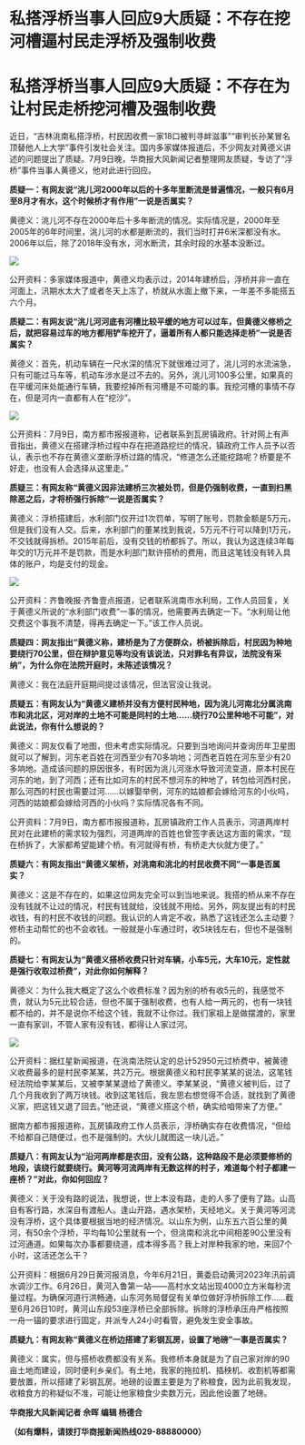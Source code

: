 # 私搭浮桥当事人回应9大质疑：不存在挖河槽逼村民走浮桥及强制收费

# 私搭浮桥当事人回应9大质疑：不存在为让村民走桥挖河槽及强制收费

近日，“吉林洮南私搭浮桥，村民因收费一家18口被判寻衅滋事”“审判长孙某冒名顶替他人上大学”事件引发社会关注。国内多家媒体报道后，不少网友对黄德义讲述的问题提出了质疑。7月9日晚，华商报大风新闻记者整理网友质疑，专访了“浮桥”事件当事人黄德义，他对此进行回应。

**质疑一：有网友说“洮儿河2000年以后的十多年里断流是普遍情况，一般只有6月至8月才有水，这个时候桥才有作用”一说是否属实？**

黄德义：洮儿河不存在2000年后十多年断流的情况。实际情况是，2000年至2005年的6年时间里，洮儿河的水都是断流的，我们当时打井6米深都没有水。2006年以后，除了2018年没有水，河水断流，其余时段的水基本没断过。

![](https://inews.gtimg.com/om_bt/OnAbm6TsJDXyoMri6Oi8Y4ahW9rKWlj4WomzlOYQFdqloAA/1000)

公开资料：多家媒体报道中，黄德义均表示过，2014年建桥后，浮桥并非一直在河面上，汛期水太大了或者冬天上冻了，桥就从水面上撤下来，一年差不多能搭五六个月。

**质疑二：有网友说“洮儿河河底有河槽比较平缓的地方可以过车，但黄德义修桥之后，就把容易过车的地方都用铲车挖开了，逼着所有人都只能选择走桥”一说是否属实？**

黄德义：首先，机动车辆在一尺水深的情况下就很难过河了，洮儿河的水流湍急，只有可能过马车等，机动车涉水是过不去的。另外，洮儿河100多公里，如果真的在平缓河床处能通行车辆，我要挖掉所有河槽是不可能的事。我挖河槽的事情不存在，但是河内一直都有人在“挖沙”。

![](https://inews.gtimg.com/om_bt/OKZQ_j-1U3AXInPgBHqwlA9bK8x2aWZYSODd5uZFllshsAA/1000)

公开资料：7月9日，南方都市报报道称，记者联系到瓦房镇政府。针对网上有声音指出，黄德义在搭建浮桥过程中存在把道路挖烂的情况，镇政府工作人员予以否认，表示也不存在黄德义垄断浮桥过路的情况，“修道怎么还能挖路呢？桥要是不好走，也没有人会选择从这里走。”

**质疑三：有网友称“黄德义因非法建桥三次被处罚，但是仍强制收费，一直到扫黑除恶之后，才将桥强行拆除”一说是否属实？**

黄德义：浮桥搭建后，水利部门仅开过1次罚单，写明了账号，罚款金额是5万元，但是我们没有人交。后来，水利部门的董某找到我说，5万元不行可以降到1万元，不交钱就得拆桥。2015年前后，没有交钱的桥都拆了。所以，我认为这连续3年每年交的1万元并不是罚款，而是水利部门默许搭桥的费用，而且这笔钱没有转入具体的账户，均是支付的现金。

![](https://inews.gtimg.com/om_bt/OcrVNwfeHiN4z_L2dsQe2n7OVu8ji5SKHHchpjaWCuTeAAA/1000)

公开资料：齐鲁晚报·齐鲁壹点报道，记者联系洮南市水利局，工作人员回复，关于黄德义所说的“水利部门收费”一事的情况，他需要再去确定一下。“水利局让他交费这个事我不清楚，得再去确定一下。”该工作人员说。

**质疑四：网友指出“黄德义称，建桥是为了方便群众，桥被拆除后，村民因为种地要绕行70公里，但在辩护意见等均没有该说法，只对罪名有异议，法院没有采纳”，为什么你在法院开庭时，未陈述该情况？**

黄德义：我在法庭开庭期间提过该情况，但法官没让我说。

**质疑五：有网友认为“黄德义建桥并没有方便村民种地，因为洮儿河南北分属洮南市和洮北区，河对岸的土地不可能是同村的土地……绕行70公里种地不可能”，对此说法，你有什么想说的？**

黄德义：网友仅看了地图，但未考虑实际情况。只要到当地询问并查询历年卫星图就可以了解到，河东老百姓在河西至少有70多垧地；河西老百姓在河东至少有20多垧地。造成该问题的原因很多，有时因为洮儿河涨水导致河流变道，原本村民在河东的地，到了河西；还有比如河东的村民不想河东的种地了，转包给河西村民，那么河西的村民也需要过河……以嫁娶举例，河东的姑娘都会嫁给河东的小伙吗，河西的姑娘都会嫁给河西的小伙吗？实际情况各有不同。

公开资料：7月9日，南方都市报报道称，瓦房镇政府工作人员表示，河道两岸村民对在此建桥的需求较为强烈，河道两岸的百姓也曾签字表达这方面的需求，“现在桥拆了，大家都希望能建个桥。有河就得有桥，有桥走大伙就方便了。”

**质疑六：有网友指出“黄德义架桥，对洮南和洮北的村民收费不同”一事是否属实？**

黄德义：这是不存在的，如果这位网友完全可以到当地来说。我搭的桥从来不存在没有钱就不让过的情况，村民有钱就给，没钱就不用给。另外，网友提出有的村民收钱，有的村民不收钱的问题。我认识的人肯定不收，熟悉了这钱还怎么主动要？修桥主动帮忙的也不会收钱。一般就是小车通过时，收5块钱左右，但也不是强制的。

**质疑七：有网友认为“黄德义搭桥收费只针对车辆，小车5元，大车10元，定性就是强行收取过桥费”，对此你如何解释？**

黄德义：为什么我大概定了这么个收费标准？因为别的桥有收5元的，我感觉不贵，就认为5元比较合适，但也不属于强制收费，也有人给一两元的，也有一块钱都不给的，并不是说你不给这个钱，我就不让你过。我们家祖上是做摆渡的，家里一直有家训，不管人家有没有钱，都得让人家过河。

![](https://inews.gtimg.com/om_bt/OjdPnDVpQWlwU0Q0yz52qgtqL6uAIHhuFkQwZMwsj8KwEAA/1000)

公开资料：据红星新闻报道，在洮南法院认定的总计52950元过桥费中，被黄德义收费最多的是村民李某某，共2万元。根据黄德义和村民李某某的说法，这笔钱经法院给李某某后，又被李某某退给了黄德义。李某某说，“黄德义被判后，过了几个月我收到了两万块钱。收到这笔钱后，我左思右想觉得不合适，就找到了黄德义家，把这钱又退了回去。”他还说，“黄德义搭这个桥，确实给咱带来了方便。”

据南方都市报报道称，瓦房镇政府工作人员表示，浮桥确实存在收费情况，“但给不给都自己随便过，也不是强制的。大伙儿就图这一块儿近。”

**质疑八：有网友认为“沿河两岸都是农田，没有公路，这种路段不是必须要修桥的地段，该绕行就要绕行。黄河等河流两岸有无数这样的村子，难道每个村子都建一座桥？”对此，你如何回应？**

黄德义：关于没有路的说法，我想说，世上本没有路，走的人多了便有了路。山高自有客行路，水深自有渡船人。逢山开路，遇水架桥，天经地义。关于黄河等河流没有浮桥，这个具体要根据当地的经济情况。以山东为例，山东五六百公里的黄河，有50余个浮桥，平均每10公里就有一个，但洮南和洮北中间相差90公里没有过河通道。如果每次办事都要绕道，成本得多高？我上对岸种我家的地，来回7个小时，这活还怎么干？

公开资料：根据6月29日黄河报消息，今年6月21日，黄委启动黄河2023年汛前调水调沙工作。6月26日，黄河入鲁第一站——高村水文站出现4000立方米每秒流量过程。为确保河道行洪畅通，山东河务局督促有关单位做好浮桥拆除工作……截至6月26日10时，黄河山东段53座浮桥已全部拆除。拆除的浮桥承压舟严格按照一舟一锚的要求进行固定，并派专人24小时看管，避免发生安全事故。

**质疑九：有网友称“黄德义在桥边搭建了彩钢瓦房，设置了地磅”一事是否属实？**

黄德义：属实，但与搭桥收费都没有关系。我修桥本身就是为了自己家对岸的90亩土地而建设，同时便利乡亲们。有土地，我家的拖拉机、插秧机、收割机等都需要放置，所以搭建了彩钢瓦房。地磅的设置主要是为了称粮食，因为此前我发现，收粮食方的称疑似不准，可能让他家粮食少卖数万元，因此他设置了地磅。

**华商报大风新闻记者 佘晖 编辑 杨德合**

**（如有爆料，请拨打华商报新闻热线029-88880000）**

